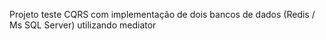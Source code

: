 Projeto teste CQRS com implementação de dois bancos de dados (Redis / Ms SQL Server) utilizando mediator
